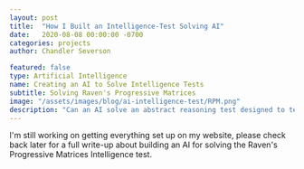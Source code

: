 ```yaml
---
layout: post
title:  "How I Built an Intelligence-Test Solving AI"
date:   2020-08-08 00:00:00 -0700
categories: projects
author: Chandler Severson

featured: false
type: Artificial Intelligence
name: Creating an AI to Solve Intelligence Tests
subtitle: Solving Raven's Progressive Matrices
image: "/assets/images/blog/ai-intelligence-test/RPM.png"
description: "Can an AI solve an abstract reasoning test designed to test non-verbal intelligence? Well... mine can! Read more to see how I implemented an AI that solves the Raven's Progressive Matrices intelligence test."
---
```


I'm still working on getting everything set up on my website, please check back later for a full write-up about building an AI for solving the Raven's Progressive Matrices Intelligence test.